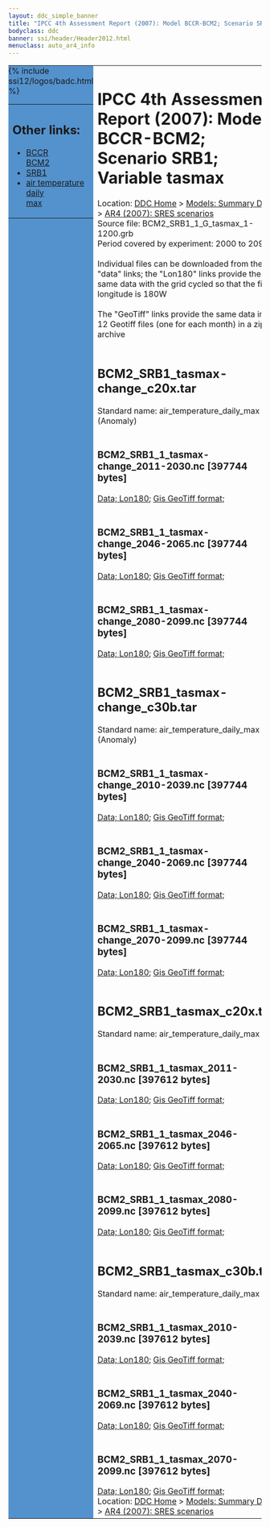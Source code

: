 ```yaml
---
layout: ddc_simple_banner
title: "IPCC 4th Assessment Report (2007): Model BCCR-BCM2; Scenario SRB1; Variable tasmax"
bodyclass: ddc
banner: ssi/header/Header2012.html
menuclass: auto_ar4_info
---
```



<table width="100%" border="0" cellspacing="0" cellpadding="0" style="border-collapse: collapse;">
<tr style="margin:0;padding:0;border:0;">
<td style="margin:0;padding:0;border:0;height:1pt;width:150pt;background:#5492CD;" valign="top" >

<div id="lh-col2" class="auto_ar4_info">
<table class="menumain" bgcolor="#5492CD" cellspacing="0" width="100%" border="0">
<tr><td>
<h2> Other links:</h2>
<ul>
<li><a href="/auto/ar4/model-BCCR-BCM2.html">BCCR<br/>BCM2</a></li>
<li><a href="/auto/ar4/scenario-SRB1.html">SRB1</a></li>
<li><a href="/auto/ar4/var-air_temperature_daily_max.html">air temperature daily<br/> max</a></li>
</ul>
</td></tr>
{% include ssi12/logos/badc.html %}
</table>
</div>
</td>
<td><h1>IPCC 4th Assessment Report (2007): Model BCCR-BCM2; Scenario SRB1; Variable tasmax</h1>

<!-- Breadcrumb1 -->
<div id="breadcrumb1" align="left">
Location: <a href="/index.html">DDC Home</a> > <a href="/sim/gcm_clim/">Models: Summary Data</a>
> <a href="/sim/gcm_clim/SRES_AR4/index.html">AR4 (2007): SRES scenarios</a>
</div>
<!-- End of Breadcrumb1 -->Source file: BCM2_SRB1_1_G_tasmax_1-1200.grb
<br/>
Period covered by experiment: 2000 to 2099<br/>
<br/>Individual files can be downloaded from the "data" links; the "Lon180" links provide the same data
         with the grid cycled so that the first longitude is 180W<br/>
<br/>The "GeoTiff" links provide the same data in 12 Geotiff files (one for each month)
          in a zip archive<br/>
<br/><h2>BCM2_SRB1_tasmax-change_c20x.tar</h2>
Standard name: air_temperature_daily_max (Anomaly)<br>
<br/><h3>BCM2_SRB1_1_tasmax-change_2011-2030.nc [397744 bytes]</h3>
<a href="http://apps.ipcc-data.org/cgi-bin/downl/ar4_nc/tasmax/BCM2_SRB1_1_tasmax-change_2011-2030.nc">Data; </a><a href="http://apps.ipcc-data.org/cgi-bin/downl/ar4_nc/tasmax/BCM2_SRB1_1_tasmax-change_2011-2030.cyto180.nc"> Lon180</a>; <a href="/cgi-bin/downl/ar4_tif/tasmax/BCM2_SRB1_1_tasmax-change_2011-2030.zip">Gis GeoTiff format; </a><br/>
<br/><h3>BCM2_SRB1_1_tasmax-change_2046-2065.nc [397744 bytes]</h3>
<a href="http://apps.ipcc-data.org/cgi-bin/downl/ar4_nc/tasmax/BCM2_SRB1_1_tasmax-change_2046-2065.nc">Data; </a><a href="http://apps.ipcc-data.org/cgi-bin/downl/ar4_nc/tasmax/BCM2_SRB1_1_tasmax-change_2046-2065.cyto180.nc"> Lon180</a>; <a href="/cgi-bin/downl/ar4_tif/tasmax/BCM2_SRB1_1_tasmax-change_2046-2065.zip">Gis GeoTiff format; </a><br/>
<br/><h3>BCM2_SRB1_1_tasmax-change_2080-2099.nc [397744 bytes]</h3>
<a href="http://apps.ipcc-data.org/cgi-bin/downl/ar4_nc/tasmax/BCM2_SRB1_1_tasmax-change_2080-2099.nc">Data; </a><a href="http://apps.ipcc-data.org/cgi-bin/downl/ar4_nc/tasmax/BCM2_SRB1_1_tasmax-change_2080-2099.cyto180.nc"> Lon180</a>; <a href="/cgi-bin/downl/ar4_tif/tasmax/BCM2_SRB1_1_tasmax-change_2080-2099.zip">Gis GeoTiff format; </a><br/>
<br/><h2>BCM2_SRB1_tasmax-change_c30b.tar</h2>
Standard name: air_temperature_daily_max (Anomaly)<br>
<br/><h3>BCM2_SRB1_1_tasmax-change_2010-2039.nc [397744 bytes]</h3>
<a href="http://apps.ipcc-data.org/cgi-bin/downl/ar4_nc/tasmax/BCM2_SRB1_1_tasmax-change_2010-2039.nc">Data; </a><a href="http://apps.ipcc-data.org/cgi-bin/downl/ar4_nc/tasmax/BCM2_SRB1_1_tasmax-change_2010-2039.cyto180.nc"> Lon180</a>; <a href="/cgi-bin/downl/ar4_tif/tasmax/BCM2_SRB1_1_tasmax-change_2010-2039.zip">Gis GeoTiff format; </a><br/>
<br/><h3>BCM2_SRB1_1_tasmax-change_2040-2069.nc [397744 bytes]</h3>
<a href="http://apps.ipcc-data.org/cgi-bin/downl/ar4_nc/tasmax/BCM2_SRB1_1_tasmax-change_2040-2069.nc">Data; </a><a href="http://apps.ipcc-data.org/cgi-bin/downl/ar4_nc/tasmax/BCM2_SRB1_1_tasmax-change_2040-2069.cyto180.nc"> Lon180</a>; <a href="/cgi-bin/downl/ar4_tif/tasmax/BCM2_SRB1_1_tasmax-change_2040-2069.zip">Gis GeoTiff format; </a><br/>
<br/><h3>BCM2_SRB1_1_tasmax-change_2070-2099.nc [397744 bytes]</h3>
<a href="http://apps.ipcc-data.org/cgi-bin/downl/ar4_nc/tasmax/BCM2_SRB1_1_tasmax-change_2070-2099.nc">Data; </a><a href="http://apps.ipcc-data.org/cgi-bin/downl/ar4_nc/tasmax/BCM2_SRB1_1_tasmax-change_2070-2099.cyto180.nc"> Lon180</a>; <a href="/cgi-bin/downl/ar4_tif/tasmax/BCM2_SRB1_1_tasmax-change_2070-2099.zip">Gis GeoTiff format; </a><br/>
<br/><h2>BCM2_SRB1_tasmax_c20x.tar</h2>
Standard name: air_temperature_daily_max<br>
<br/><h3>BCM2_SRB1_1_tasmax_2011-2030.nc [397612 bytes]</h3>
<a href="http://apps.ipcc-data.org/cgi-bin/downl/ar4_nc/tasmax/BCM2_SRB1_1_tasmax_2011-2030.nc">Data; </a><a href="http://apps.ipcc-data.org/cgi-bin/downl/ar4_nc/tasmax/BCM2_SRB1_1_tasmax_2011-2030.cyto180.nc"> Lon180</a>; <a href="/cgi-bin/downl/ar4_tif/tasmax/BCM2_SRB1_1_tasmax_2011-2030.zip">Gis GeoTiff format; </a><br/>
<br/><h3>BCM2_SRB1_1_tasmax_2046-2065.nc [397612 bytes]</h3>
<a href="http://apps.ipcc-data.org/cgi-bin/downl/ar4_nc/tasmax/BCM2_SRB1_1_tasmax_2046-2065.nc">Data; </a><a href="http://apps.ipcc-data.org/cgi-bin/downl/ar4_nc/tasmax/BCM2_SRB1_1_tasmax_2046-2065.cyto180.nc"> Lon180</a>; <a href="/cgi-bin/downl/ar4_tif/tasmax/BCM2_SRB1_1_tasmax_2046-2065.zip">Gis GeoTiff format; </a><br/>
<br/><h3>BCM2_SRB1_1_tasmax_2080-2099.nc [397612 bytes]</h3>
<a href="http://apps.ipcc-data.org/cgi-bin/downl/ar4_nc/tasmax/BCM2_SRB1_1_tasmax_2080-2099.nc">Data; </a><a href="http://apps.ipcc-data.org/cgi-bin/downl/ar4_nc/tasmax/BCM2_SRB1_1_tasmax_2080-2099.cyto180.nc"> Lon180</a>; <a href="/cgi-bin/downl/ar4_tif/tasmax/BCM2_SRB1_1_tasmax_2080-2099.zip">Gis GeoTiff format; </a><br/>
<br/><h2>BCM2_SRB1_tasmax_c30b.tar</h2>
Standard name: air_temperature_daily_max<br>
<br/><h3>BCM2_SRB1_1_tasmax_2010-2039.nc [397612 bytes]</h3>
<a href="http://apps.ipcc-data.org/cgi-bin/downl/ar4_nc/tasmax/BCM2_SRB1_1_tasmax_2010-2039.nc">Data; </a><a href="http://apps.ipcc-data.org/cgi-bin/downl/ar4_nc/tasmax/BCM2_SRB1_1_tasmax_2010-2039.cyto180.nc"> Lon180</a>; <a href="/cgi-bin/downl/ar4_tif/tasmax/BCM2_SRB1_1_tasmax_2010-2039.zip">Gis GeoTiff format; </a><br/>
<br/><h3>BCM2_SRB1_1_tasmax_2040-2069.nc [397612 bytes]</h3>
<a href="http://apps.ipcc-data.org/cgi-bin/downl/ar4_nc/tasmax/BCM2_SRB1_1_tasmax_2040-2069.nc">Data; </a><a href="http://apps.ipcc-data.org/cgi-bin/downl/ar4_nc/tasmax/BCM2_SRB1_1_tasmax_2040-2069.cyto180.nc"> Lon180</a>; <a href="/cgi-bin/downl/ar4_tif/tasmax/BCM2_SRB1_1_tasmax_2040-2069.zip">Gis GeoTiff format; </a><br/>
<br/><h3>BCM2_SRB1_1_tasmax_2070-2099.nc [397612 bytes]</h3>
<a href="http://apps.ipcc-data.org/cgi-bin/downl/ar4_nc/tasmax/BCM2_SRB1_1_tasmax_2070-2099.nc">Data; </a><a href="http://apps.ipcc-data.org/cgi-bin/downl/ar4_nc/tasmax/BCM2_SRB1_1_tasmax_2070-2099.cyto180.nc"> Lon180</a>; <a href="/cgi-bin/downl/ar4_tif/tasmax/BCM2_SRB1_1_tasmax_2070-2099.zip">Gis GeoTiff format; </a><br/>
<!-- Breadcrumb2 -->
<div id="breadcrumb2" align="left">
Location: <a href="/index.html">DDC Home</a> > <a href="/sim/gcm_clim/">Models: Summary Data</a>
> <a href="/sim/gcm_clim/SRES_AR4/index.html">AR4 (2007): SRES scenarios</a>
</div>
<!-- End of Breadcrumb2 --></td></tr></table>

